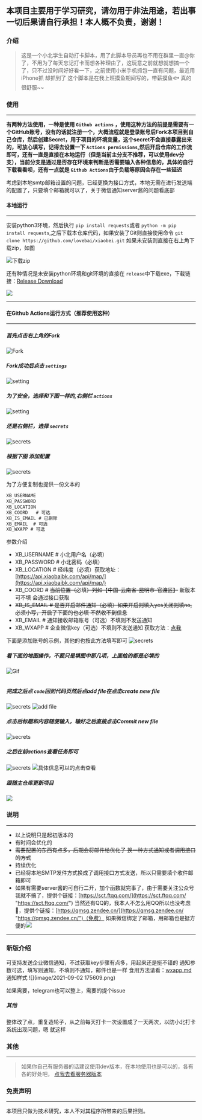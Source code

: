 ﻿## 本项目主要用于学习研究，请勿用于非法用途，若出事一切后果请自行承担！本人概不负责，谢谢！
  
### 介绍 

> 这是一个小北学生自动打卡脚本，用了此脚本导员再也不用在群里一直@你了，不用为了每天忘记打卡而想各种理由了，这玩意之前就想就想搞一个了，只不过没时间好好看一下，之前使用小米手机抓包一直有问题，最近用iPhone抓 却抓到了
> 这个脚本是在我上班摸鱼期间写的，带薪摸鱼🐟  真的很舒服~~

### 使用
       
---

**有两种方法使用，一种是使用 `Github actions` ，使用这种方法的前提是需要有一个GitHub账号，没有的话就注册一个，大概流程就是登录账号后Fork本项目到自己仓库，然后创建Secret，用于项目的环境变量，这个secret不会直接暴露出来的，可放心填写，记得去设置一下 `Actions permissions`,然后开启仓库的工作流即可，还有一直是直接在本地运行（但是当前主分支不推荐，可以使用dev分支），当前分支是通过是否存在环境来判断是否需要输入各种信息的，具体的自行下载看看呗，还有一点就是 `Github Actions`由于负载等原因会存在一些延迟**

考虑到本地smtp邮箱设置的问题，已经更换为接口方式，本地无需在进行发送端的配置了，只要填个邮箱就可以了，关于微信通知server酱的问题看底部

#### 本地运行

---

安装python3环境，然后执行 `pip install requests`或者 `python -m pip install requests`,之后下载本仓库代码，如果安装了Git则直接使用命令 `git clone https://github.com/lovebai/xiaobei.git`
如果未安装则直接在右上角下载zip，如图

![下载zip](image/160919.png)

还有种情况是未安装python环境和git环境的直接在 `release`中下载exe，下载链接：[Release Download](https://github.com/lovebai/xiaobei/releases/tag/1.0.2)

![](image/1628401719880.png)

---



#### 在Github Actions运行方式（推荐使用这种）

---


##### 首先点击右上角的Fork

![Fork](image/162619.png)
 

##### Fork成功后点击 `settings`
![setting](image/163023.png)


##### 为了安全，选择和下图一样的,右侧栏 `actions`
![setting](image/163327.png)


##### 还是右侧栏，选择 `secrets`
![secrets](image/163720.png)


##### 根据下图 添加配置
![secrets](image/164043.png)

为了方便复制也提供一份文本的

```xml
XB_USERNAME  
XB_PASSWORD  
XB_LOCATION 
XB_COORD   # 可选
XB_IS_EMAIL # 已删除  
XB_EMAIL  # 可选
XB_WXAPP # 可选
```


参数介绍

- XB_USERNAME  # 小北用户名（必填）
- XB_PASSWORD  # 小北密码（必填）
- XB_LOCATION    # 经纬度（必填）获取地址：[https://api.xiaobaibk.com/api/map/](https://api.xiaobaibk.com/api/map/)
- XB_COORD        # ~~当前位置（~~必填~~）列如【中国-云南省-昆明市-官渡区】~~ 新版本可不填 会通过接口获取
- ~~XB_IS_EMAIL      # 是否开启邮件通知（必填）如果开启则填入yes关闭则填no,必须小写，开启了下面的也必填 不然收不到信息~~
- XB_EMAIL          # 通知接收邮箱账号（可选）不填则不发送通知
- XB_WXAPP          # 企业微信key（可选）不填则不发送通知 获取方法：[点我](wxapp.md)

下面是添加账号的示例，其他的也按此方法填写即可
![secrets](image/165515.png)

##### 看下面的地图操作，不要只是填图中那几项，上面给的都是必填的

![Gif](image/121564.gif "gif")

![]()

##### 完成之后点 `code`回到代码页然后点add file在点击create new file
![secrets](image/170240.png)
![add file](image/170636.png)

##### 点击后标题和内容随便输入，输好之后直接点击Commit new file
![secrets](image/170957.png)

##### 之后在前actions查看任务即可
![secrets](image/170509.png)
![具体信息可以的点击查看](image/171549.png)

##### 跟随主仓库更新项目

![](image/1628400658139.png)

### 说明

---

- 以上说明只是起初版本的
- 有时间会优化的
- ~~需要配置的东西有点多，后期会将邮件给优化了 换一种方式通知或者调用接口的方式~~
- 持续优化
- 已经将本地SMTP发件方式换成了调用接口方式发送，所以只需要填个收件邮箱即可
- 如果有需要server酱的可自行二开，加个函数就完事了，由于需要关注公众号我就不搞了，提供个链接：[https://sct.ftqq.com/](https://sct.ftqq.com/ "https://sct.ftqq.com/") 当然还有QQ的，我本人不怎么用QQ所以也没考虑🤣，提供个链接：[https://qmsg.zendee.cn/](https://qmsg.zendee.cn/ "https://qmsg.zendee.cn/")（免费）
  如果微信绑定了邮箱，用邮箱也是挺方便的![](image/1628403053436.png)


---

### 新版介绍

可支持发送企业微信通知，不过获取key步骤有点多，用起来还是挺不错的
通知参数可选，填写则通知，不填则不通知，邮件也是一样
食用方法请看：[wxapp.md](wxapp.md)
通知样式
![](image/2021-09-02 175609.png)

如果需要，telegram也可以整上，需要的提个issue

##### 其他

整体改了点，重复造轮子，从之前每天打卡一次设置成了一天两次，以防小北打卡系统出现问题，嗯 就这样


### 其他

---

> 如果你自己有服务器的话建议使用dev版本，在本地使用也是可以的，各有各的好处吧，
> [点我去看服务器版本](https://github.com/lovebai/xiaobei/tree/dev)

### 免责声明

---

本项目只做为技术研究，本人不对其程序所带来的后果担则。


